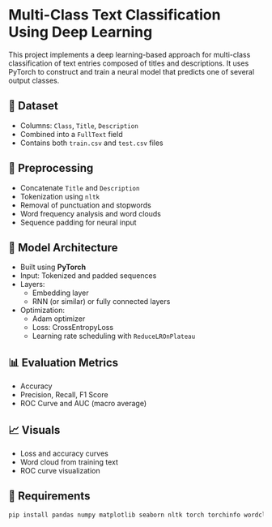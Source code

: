# Multi-Class Text Classification Using Deep Learning

This project implements a deep learning-based approach for multi-class classification of text entries composed of titles and descriptions. It uses PyTorch to construct and train a neural model that predicts one of several output classes.

## 📰 Dataset

- Columns: `Class`, `Title`, `Description`
- Combined into a `FullText` field
- Contains both `train.csv` and `test.csv` files

## 🔧 Preprocessing

- Concatenate `Title` and `Description`
- Tokenization using `nltk`
- Removal of punctuation and stopwords
- Word frequency analysis and word clouds
- Sequence padding for neural input

## 🧠 Model Architecture

- Built using **PyTorch**
- Input: Tokenized and padded sequences
- Layers:
  - Embedding layer
  - RNN (or similar) or fully connected layers
- Optimization:
  - Adam optimizer
  - Loss: CrossEntropyLoss
  - Learning rate scheduling with `ReduceLROnPlateau`

## 📊 Evaluation Metrics

- Accuracy
- Precision, Recall, F1 Score
- ROC Curve and AUC (macro average)

## 📈 Visuals

- Loss and accuracy curves
- Word cloud from training text
- ROC curve visualization

## 🧰 Requirements

```bash
pip install pandas numpy matplotlib seaborn nltk torch torchinfo wordcloud scikit-learn
